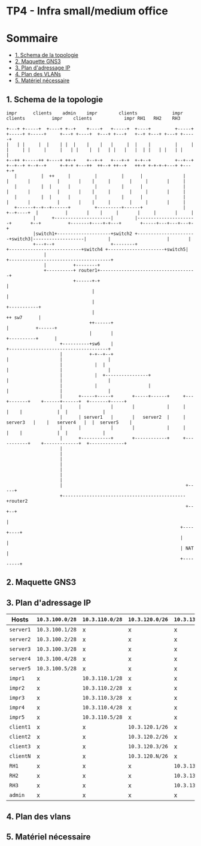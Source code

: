 # TP4 - Infra small/medium office

# Sommaire 

* [1. Schema de la topologie](#1-schema-de-la-topologie)
* [2. Maquette GNS3](#2-maquette-gns3)
* [3. Plan d'adressage IP](#3-plan-dadressage-ip)
* [4. Plan des VLANs](#4-plan-des-vlans)
* [5. Matériel nécessaire](#5-matériel-nécessaire)

## 1. Schema de la topologie

```
impr      clients    admin    impr        clients             impr        clients          impr    clients            impr RH1   RH2    RH3

+---+ +-----+  +----+ +--+    +----+   +-----+  +----+         +-----+ +-----+ +-----+     +---+ +----+  +---+ +---+   +--+ +---+ +---+ +-----+
|   | |     |  |    | |  |    |    |   |     |  |    |         |     | |     | |     |     |   | |    |  |   | |   |   |  | |   | |   | |     |
+--++ +-----++ +----+ ++-+    +--+-+   +---+-+  +-+--+         +--+--+ +--+--+ +--+--+     +-+-+ +---++  ++--+ ++--+   ++-+ +-+-+-+---+ +---+-+
   |         |  ++     |         |         |      |               |       |       |          |       |    |     |       |     |       |     |
   |         |  |      |         |         |      |               |       |       |          |       |    |     |       |     |       |     |
   |         |  |      |         |         |      |               |       |       |          |       |    |     |       |     |       |     |
   +------+--+--+------+         +---------+------+               |    +--+----+  |          |       |    |     |       |     |       |     |
          |      +---------------------|        |----------------------+       +--+          +-------+----+-+---+       +-----+---+---+---+-+
          |switch1+--------------------+switch2 +----------------------+switch3|-------------------|        |                     |       |
          +---+--+                     +--------+                      +---------------------------+switch4 +---------------------+switch5|
              |                                                                                    +--------------------------------------+
              |          +--------+
              +----------+ router1+------------------------------------+
                         +------+-+                                    |
                                |                                      |
                                |                                      +-----------+
                                |                                      ++ sw7      |
                               ++------+                                |          +------+
                               |       |                                +----------+      |
                    +----------+sw6    |                              +-------------------------------------+
                    |          +-+--+--+                              |                   |                 |
                    |            |  |                                 |                   |                 |
                    |            |  +----------------+                |                   |                 |
                    |            |                   |                |                   |                 |
                    |      +-----+-----+       +-----+------+     +---+-------+    +------+------+  +-------+-----+
                    |      |           |       |            |     |           |    |             |  |             |
                    |      | server1   |       |   server2  |     | server3   |    |   server4   |  |  server5    |
                    |      |           |       |            |     |           |    |             |  |             |
                    |      +-----------+       +------------+     +-----------+    +-------------+  +-------------+
                    |
                    |
                    |
                    |
                    |
                    |
                    |
                    |                                              +-----+
                    +----------------------------------------------+router2
                                                                   +--+--+
                                                                      |
                                                                 +----+----+
                                                                 |         |
                                                                 | NAT     |
                                                                 +---------+

```

## 2. Maquette GNS3



## 3. Plan d'adressage IP

Hosts | `10.3.100.0/28` |  `10.3.110.0/28` |  `10.3.120.0/26` | `10.3.130.0/28` | `10.3.140.0/29`
--- | --- | --- | --- | --- | ---
`server1` | `10.3.100.1/28` | x | x | x | x
`server2` | `10.3.100.2/28` | x | x | x | x
`server3` | `10.3.100.3/28` | x | x | x | x
`server4` | `10.3.100.4/28` | x | x | x | x
`server5` | `10.3.100.5/28` | x | x | x | x
`impr1` | x | `10.3.110.1/28` | x | x | x
`impr2` | x | `10.3.110.2/28` | x | x | x
`impr3` | x | `10.3.110.3/28` | x | x | x
`impr4` | x | `10.3.110.4/28` | x | x | x
`impr5` | x | `10.3.110.5/28` | x | x | x
`client1` | x | x | `10.3.120.1/26` | x | x
`client2` | x | x | `10.3.120.2/26` | x | x
`client3` | x | x | `10.3.120.3/26` | x | x
`clientN` | x | x | `10.3.120.N/26` | x | x
`RH1` | x | x | x | `10.3.130.1/28` | x
`RH2` | x | x | x | `10.3.130.2/28` | x
`RH3` | x | x | x | `10.3.130.3/28` | x
`admin` | x | x | x | x | `10.3.140.1/29`

## 4. Plan des vlans
 

## 5. Matériel nécessaire

